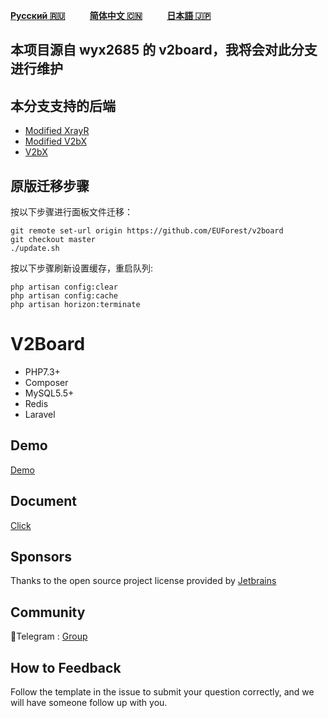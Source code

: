 <div dir="ltr">

[**Русский 🇷🇺**](README_ru.md)&nbsp;&nbsp;&nbsp;&nbsp;&nbsp;&nbsp;&nbsp;&nbsp;&nbsp;&nbsp;[**简体中文 🇨🇳**](README_cn.md)&nbsp;&nbsp;&nbsp;&nbsp;&nbsp;&nbsp;&nbsp;&nbsp;&nbsp;&nbsp;[**日本語 🇯🇵**](README_ja.md)&nbsp;&nbsp;&nbsp;&nbsp;&nbsp;&nbsp;&nbsp;&nbsp;&nbsp;&nbsp;

</div>

## 本项目源自 wyx2685 的 v2board，我将会对此分支进行维护

## 本分支支持的后端

- [Modified XrayR](https://github.com/wyx2685/XrayR)
- [Modified V2bX](https://github.com/wyx2685/V2bX)
- [V2bX](https://github.com/InazumaV/V2bX)

## 原版迁移步骤

按以下步骤进行面板文件迁移：

    git remote set-url origin https://github.com/EUForest/v2board  
    git checkout master  
    ./update.sh  


按以下步骤刷新设置缓存，重启队列:

    php artisan config:clear
    php artisan config:cache
    php artisan horizon:terminate


# **V2Board**

- PHP7.3+
- Composer
- MySQL5.5+
- Redis
- Laravel

## Demo
[Demo](https://demo.v2board.com)

## Document
[Click](https://v2board.com)

## Sponsors
Thanks to the open source project license provided by [Jetbrains](https://www.jetbrains.com/)

## Community
🔔Telegram : [Group](https://t.me/+-Nld4TL4mUZiMWRk)

## How to Feedback
Follow the template in the issue to submit your question correctly, and we will have someone follow up with you.
